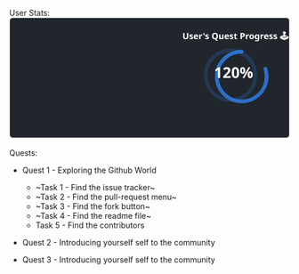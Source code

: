 
  User Stats:<br>
  ![User Draft Stats](/userCards/draft.svg)

  
Quests:
  - Quest 1 - Exploring the Github World
    - ~Task 1 - Find the issue tracker~
    - ~Task 2 - Find the pull-request menu~
    - ~Task 3 - Find the fork button~
    - ~Task 4 - Find the readme file~
    - Task 5 - Find the contributors
  - Quest 2 - Introducing yourself self to the community

  - Quest 3 - Introducing yourself self to the community
